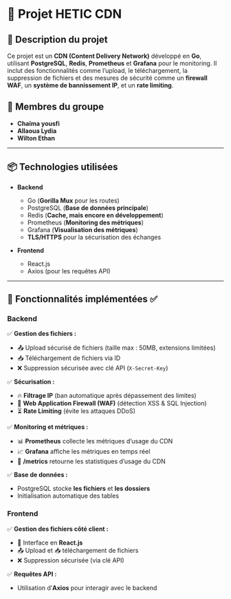 # 🚀 Projet HETIC CDN

## 📌 Description du projet
Ce projet est un **CDN (Content Delivery Network)** développé en **Go**, utilisant **PostgreSQL**, **Redis**, **Prometheus** et **Grafana** pour le monitoring. Il inclut des fonctionnalités comme l’upload, le téléchargement, la suppression de fichiers et des mesures de sécurité comme un **firewall WAF**, un **système de bannissement IP**, et un **rate limiting**.

## 👥 **Membres du groupe**
- **Chaïma yousfi** 
- **Allaoua Lydia**
- **Wilton Ethan**

---

## 📦 **Technologies utilisées**
- **Backend**
  - Go (**Gorilla Mux** pour les routes)
  - PostgreSQL (**Base de données principale**)
  - Redis (**Cache, mais encore en développement**)
  - Prometheus (**Monitoring des métriques**)
  - Grafana (**Visualisation des métriques**)
  - **TLS/HTTPS** pour la sécurisation des échanges

- **Frontend**
  - React.js
  - Axios (pour les requêtes API)

---

## 📌 **Fonctionnalités implémentées ✅**
### **Backend**
✅ **Gestion des fichiers :**
  - 📤 Upload sécurisé de fichiers (taille max : 50MB, extensions limitées)
  - 📥 Téléchargement de fichiers via ID
  - ❌ Suppression sécurisée avec clé API (`X-Secret-Key`)

✅ **Sécurisation :**
  - 🔥 **Filtrage IP** (ban automatique après dépassement des limites)
  - 🚨 **Web Application Firewall (WAF)** (détection XSS & SQL Injection)
  - ⏳ **Rate Limiting** (évite les attaques DDoS)

✅ **Monitoring et métriques :**
  - 📊 **Prometheus** collecte les métriques d’usage du CDN
  - 📈 **Grafana** affiche les métriques en temps réel
  - 📍 **/metrics** retourne les statistiques d’usage du CDN

✅ **Base de données :**
  - PostgreSQL stocke **les fichiers** et **les dossiers**
  - Initialisation automatique des tables

### **Frontend**
✅ **Gestion des fichiers côté client :**
  - 🎨 Interface en **React.js**
  - 📤 Upload et 📥 téléchargement de fichiers
  - ❌ Suppression sécurisée (via clé API)

✅ **Requêtes API :**
  - Utilisation d’**Axios** pour interagir avec le backend



